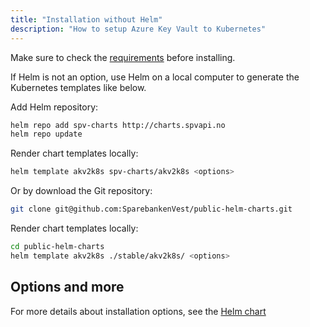 ```yaml
---
title: "Installation without Helm"
description: "How to setup Azure Key Vault to Kubernetes"
---
```


Make sure to check the [requirements](requirements) before installing.

If Helm is not an option, use Helm on a local computer to generate the Kubernetes templates like below.

Add Helm repository:

```bash
helm repo add spv-charts http://charts.spvapi.no
helm repo update
```

Render chart templates locally:

```bash
helm template akv2k8s spv-charts/akv2k8s <options>
```

Or by download the Git repository:

```bash
git clone git@github.com:SparebankenVest/public-helm-charts.git
```

Render chart templates locally:

```bash
cd public-helm-charts
helm template akv2k8s ./stable/akv2k8s/ <options>
```

## Options and more

For more details about installation options, see the [Helm chart](https://github.com/SparebankenVest/public-helm-charts/tree/master/stable/akv2k8s)